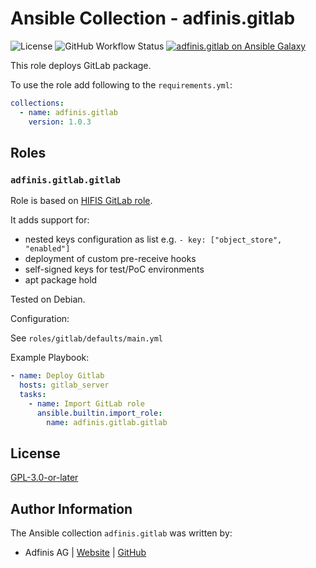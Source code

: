 # Ansible Collection - adfinis.gitlab

![License](https://img.shields.io/github/license/adfinis/ansible-collection-gitlab)
![GitHub Workflow Status](https://img.shields.io/github/actions/workflow/status/adfinis/ansible-collection-gitlab/ansible-lint.yml)
[![adfinis.gitlab on Ansible Galaxy](https://img.shields.io/badge/collection-adfinis.gitlab-blue)](https://galaxy.ansible.com/ui/repo/published/adfinis/gitlab/)


This role deploys GitLab package.

To use the role add following to the `requirements.yml`:

```yaml
collections:
  - name: adfinis.gitlab
    version: 1.0.3
```

## Roles

### `adfinis.gitlab.gitlab`

Role is based on [HIFIS GitLab role](https://github.com/hifis-net/ansible-collection-toolkit/tree/main/roles/gitlab).

It adds support for:
- nested keys configuration as list e.g. `- key: ["object_store", "enabled"]`
- deployment of custom pre-receive hooks
- self-signed keys for test/PoC environments
- apt package hold

Tested on Debian.

Configuration:

See `roles/gitlab/defaults/main.yml`

Example Playbook:

```yaml
- name: Deploy Gitlab
  hosts: gitlab_server
  tasks:
    - name: Import GitLab role
      ansible.builtin.import_role:
        name: adfinis.gitlab.gitlab
```

## License

[GPL-3.0-or-later](https://github.com/adfinis-sygroup/ansible-collection-gitlab/blob/main/LICENSE)

## Author Information

The Ansible collection `adfinis.gitlab` was written by:

* Adfinis AG | [Website](https://www.adfinis.com/) | [GitHub](https://github.com/adfinis)

